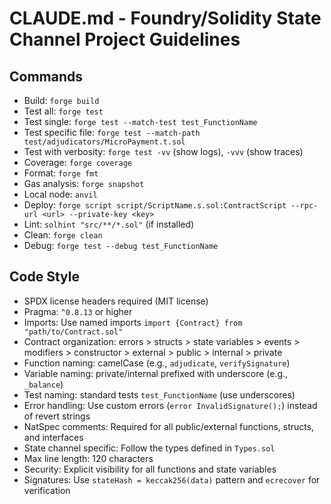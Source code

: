 # CLAUDE.md - Foundry/Solidity State Channel Project Guidelines

## Commands
- Build: `forge build`
- Test all: `forge test`
- Test single: `forge test --match-test test_FunctionName`
- Test specific file: `forge test --match-path test/adjudicators/MicroPayment.t.sol`
- Test with verbosity: `forge test -vv` (show logs), `-vvv` (show traces)
- Coverage: `forge coverage`
- Format: `forge fmt`
- Gas analysis: `forge snapshot`
- Local node: `anvil`
- Deploy: `forge script script/ScriptName.s.sol:ContractScript --rpc-url <url> --private-key <key>`
- Lint: `solhint "src/**/*.sol"` (if installed)
- Clean: `forge clean`
- Debug: `forge test --debug test_FunctionName`

## Code Style
- SPDX license headers required (MIT license)
- Pragma: `^0.8.13` or higher
- Imports: Use named imports `import {Contract} from "path/to/Contract.sol"`
- Contract organization: errors > structs > state variables > events > modifiers > constructor > external > public > internal > private
- Function naming: camelCase (e.g., `adjudicate`, `verifySignature`)
- Variable naming: private/internal prefixed with underscore (e.g., `_balance`)
- Test naming: standard tests `test_FunctionName` (use underscores)
- Error handling: Use custom errors (`error InvalidSignature();`) instead of revert strings
- NatSpec comments: Required for all public/external functions, structs, and interfaces
- State channel specific: Follow the types defined in `Types.sol`
- Max line length: 120 characters
- Security: Explicit visibility for all functions and state variables
- Signatures: Use `stateHash = keccak256(data)` pattern and `ecrecover` for verification